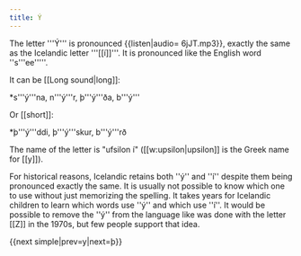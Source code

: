 ```yaml
---
title: Ý
---
```


The letter '''Ý''' is pronounced {{listen|audio= 6jJT.mp3}}, exactly the same as the Icelandic letter '''[[í]]'''. It is pronounced like the English word ''s'''ee'''''.

It can be [[Long sound|long]]:

*s'''ý'''na, n'''ý'''r, þ'''ý'''ða, b'''ý'''

Or [[short]]:

*þ'''ý'''ddi, þ'''ý'''skur, b'''ý'''rð

The name of the letter is "ufsilon í" ([[w:upsilon|upsilon]] is the Greek name for [[y]]).

For historical reasons, Icelandic retains both ''ý'' and ''í'' despite them being pronounced exactly the same. It is usually not possible to know which one to use without just memorizing the spelling. It takes years for Icelandic children to learn which words use ''ý'' and which use ''í''. It would be possible to remove the ''ý'' from the language like was done with the letter [[Z]] in the 1970s, but few people support that idea.

{{next simple|prev=y|next=þ}}